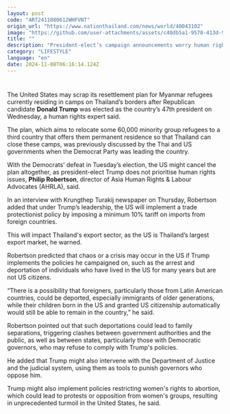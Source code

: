 ```yaml
---
layout: post
code: "ART2411080612WHFVNT"
origin_url: "https://www.nationthailand.com/news/world/40043102"
image: "https://github.com/user-attachments/assets/c40db5a1-9570-413d-960a-53067ca6642f"
title: ""
description: "President-elect’s campaign announcements worry human rights advocates who warn of stricter US regulations on trade and migrants"
category: "LIFESTYLE"
language: "en"
date: 2024-11-08T06:16:14.124Z
---
```


# 









The United States may scrap its resettlement plan for Myanmar refugees currently residing in camps on Thailand’s borders after Republican candidate **Donald Trump** was elected as the country’s 47th president on Wednesday, a human rights expert said.

The plan, which aims to relocate some 60,000 minority group refugees to a third country that offers them permanent residence so that Thailand can close these camps, was previously discussed by the Thai and US governments when the Democrat Party was leading the country.

With the Democrats’ defeat in Tuesday’s election, the US might cancel the plan altogether, as president-elect Trump does not prioritise human rights issues, **Philip Robertson**, director of Asia Human Rights & Labour Advocates (AHRLA), said.

In an interview with Krungthep Turakij newspaper on Thursday, Robertson added that under Trump’s leadership, the US will implement a trade protectionist policy by imposing a minimum 10% tariff on imports from foreign countries.

This will impact Thailand's export sector, as the US is Thailand’s largest export market, he warned.

Robertson predicted that chaos or a crisis may occur in the US if Trump implements the policies he campaigned on, such as the arrest and deportation of individuals who have lived in the US for many years but are not US citizens.

“There is a possibility that foreigners, particularly those from Latin American countries, could be deported, especially immigrants of older generations, while their children born in the US and granted US citizenship automatically would still be able to remain in the country,” he said.

Robertson pointed out that such deportations could lead to family separations, triggering clashes between government authorities and the public, as well as between states, particularly those with Democratic governors, who may refuse to comply with Trump's policies.

He added that Trump might also intervene with the Department of Justice and the judicial system, using them as tools to punish governors who oppose him.

Trump might also implement policies restricting women's rights to abortion, which could lead to protests or opposition from women's groups, resulting in unprecedented turmoil in the United States, he said.